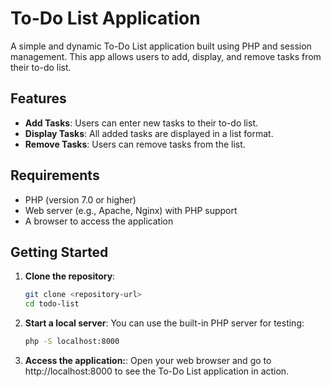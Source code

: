 # To-Do List Application

A simple and dynamic To-Do List application built using PHP and session management. This app allows users to add, display, and remove tasks from their to-do list.

## Features

- **Add Tasks**: Users can enter new tasks to their to-do list.
- **Display Tasks**: All added tasks are displayed in a list format.
- **Remove Tasks**: Users can remove tasks from the list.

## Requirements

- PHP (version 7.0 or higher)
- Web server (e.g., Apache, Nginx) with PHP support
- A browser to access the application

## Getting Started

1. **Clone the repository**:

   ```bash
   git clone <repository-url>
   cd todo-list
   ```

2. **Start a local server**:
   You can use the built-in PHP server for testing:
   ```bash
   php -S localhost:8000
   ```
3. **Access the application:**:
   Open your web browser and go to http://localhost:8000 to see the To-Do List application in action.
